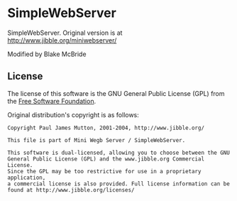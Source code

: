 SimpleWebServer
===============

SimpleWebServer. Original version is at http://www.jibble.org/miniwebserver/

Modified by Blake McBride

## License

The license of this software is the GNU General Public License (GPL)
from the [Free Software Foundation](http://www.fsf.org/).

Original distribution's copyright is as follows:

    Copyright Paul James Mutton, 2001-2004, http://www.jibble.org/
    
    This file is part of Mini Wegb Server / SimpleWebServer.
    
    This software is dual-licensed, allowing you to choose between the GNU
    General Public License (GPL) and the www.jibble.org Commercial License.
    Since the GPL may be too restrictive for use in a proprietary application,
    a commercial license is also provided. Full license information can be
    found at http://www.jibble.org/licenses/



